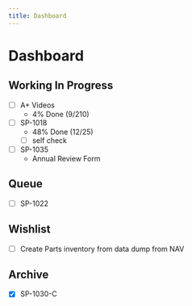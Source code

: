 ```yaml
---
title: Dashboard
---
```

# Dashboard

## Working In Progress

- [ ] A+ Videos
    -   4% Done (9/210)
- [ ] SP-1018
    - 48% Done (12/25)
    - [ ] self check
- [ ] SP-1035
    - Annual Review Form

## Queue

- [ ] SP-1022

## Wishlist

- [ ] Create Parts inventory from data dump from NAV

## Archive

- [X] SP-1030-C
